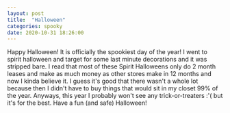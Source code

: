 ```yaml
---
layout: post
title:  "Halloween"
categories: spooky
date: 2020-10-31 18:26:00
---
```


Happy Halloween! It is officially the spookiest day of the year! I went to spirit halloween and target for some last minute decorations and it was stripped bare. I read that most of these Spirit Halloweens only do 2 month leases and make as much money as other stores make in 12 months and now I kinda believe it. I guess it's good that there wasn't a whole lot because then I didn't have to buy things that would sit in my closet 99% of the year. Anyways, this year I probably won't see any trick-or-treaters :'( but it's for the best. Have a fun (and safe) Halloween!